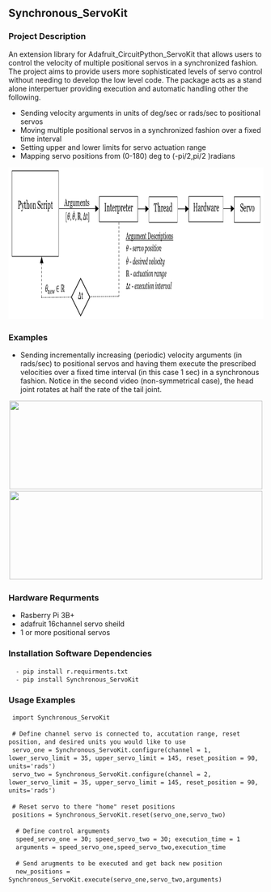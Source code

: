 ## Synchronous_ServoKit

### Project Description
An extension library for Adafruit_CircuitPython_ServoKit that allows users to control the velocity of multiple positional servos in a synchronized fashion. The project aims to provide users more sophisticated levels of servo control without needing to develop the low level code. The package acts as a stand alone interpertuer providing execution and automatic handling other the following. 

 - Sending velocity arguments in units of deg/sec or rads/sec to positional servos 
 - Moving multiple positional servos in a synchronized fashion over a fixed time interval
 - Setting upper and lower limits for servo actuation range 
 - Mapping servo positions from (0-180) deg to (-pi/2,pi/2 )radians


<p align="center">
<img src="https://github.com/Jesse-Redford/Synchronous_ServoKit/blob/master/(1)%20Process_Diagram_Synchronous_ServoKit.PNG" width="1050" height="300"> 
</p>

### Examples 
- Sending incrementally increasing (periodic) velocity arguments (in rads/sec) to positional servos and having them execute the prescribed velocities over a fixed time interval (in this case 1 sec) in a synchronous fashion. Notice in the second video (non-symmetrical case), the head joint rotates at half the rate of the tail joint.

<p align="center">
<img src="https://github.com/Jesse-Redford/Synchronous_ServoKit/blob/master/synchronous_control_example.gif" width="500" height="175"> 
 <img src="https://github.com/Jesse-Redford/Synchronous_ServoKit/blob/master/varying_rates_synchronous_control_example.gif" width="500" height="175">
</p>

   ### Hardware Requrments
   - Rasberry Pi 3B+
   - adafruit 16channel servo sheild
   - 1 or more positional servos
   
   ### Installation Software Dependencies
      - pip install r.requirments.txt
      - pip install Synchronous_ServoKit
    
  <!--- ### Test 
      - cd working directiory
      - python Synchronous_ServoKit_calibrate.py 
-->


### Usage Examples

     import Synchronous_ServoKit
  
     # Define channel servo is connected to, accutation range, reset position, and desired units you would like to use 
     servo_one = Synchronous_ServoKit.configure(channel = 1, lower_servo_limit = 35, upper_servo_limit = 145, reset_position = 90, units='rads')
     servo_two = Synchronous_ServoKit.configure(channel = 2, lower_servo_limit = 35, upper_servo_limit = 145, reset_position = 90, units='rads')
  
     # Reset servo to there "home" reset positions
     positions = Synchronous_ServoKit.reset(servo_one,servo_two) 
  
      # Define control arguments 
      speed_servo_one = 30; speed_servo_two = 30; execution_time = 1 
      arguments = speed_servo_one,speed_servo_two,execution_time
  
      # Send arugments to be executed and get back new position 
      new_positions = Synchronous_ServoKit.execute(servo_one,servo_two,arguments)
      
   

  
  
  
  
